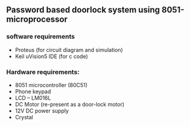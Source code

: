 ## Password based doorlock system using 8051-microprocessor

### software requirements

- Proteus (for circuit diagram and simulation)
- Keil uVision5 IDE (for c code)

### Hardware requirements:
- 8051 microcontroller (80C51)
- Phone keypad
- LCD – LM016L
- DC Motor (re-present as a door-lock motor)
- 12V DC power supply
- Crystal